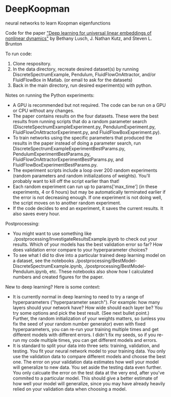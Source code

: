 # DeepKoopman
neural networks to learn Koopman eigenfunctions

Code for the paper ["Deep learning for universal linear embeddings of nonlinear dynamics"](https://www.nature.com/articles/s41467-018-07210-0) by Bethany Lusch, J. Nathan Kutz, and Steven L. Brunton

To run code:

1. Clone respository.
2. In the data directory, recreate desired dataset(s) by running DiscreteSpectrumExample, Pendulum, FluidFlowOnAttractor, and/or FluidFlowBox in Matlab. (or email to ask for the datasets)
3. Back in the main directory, run desired experiment(s) with python.

Notes on running the Python experiments:
- A GPU is recommended but not required. The code can be run on a GPU or CPU without any changes.
- The paper contains results on the four datasets. These were the best results from running scripts that do a random parameter search (DiscreteSpectrumExampleExperiment.py, PendulumExperiment.py, FluidFlowOnAttractorExperiment.py, and FluidFlowBoxExperiment.py). 
- To train networks using the specific parameters that produced the results in the paper instead of doing a parameter search, run DiscreteSpectrumExampleExperimentBestParams.py, PendulumExperimentBestParams.py, FluidFlowOnAttractorExperimentBestParams.py, and FluidFlowBoxExperimentBestParams.py.
- The experiment scripts include a loop over 200 random experiments (random parameters and random initializations of weights). You'll probably want to kill off the script earlier than that!
- Each random experiment can run up to params['max_time'] (in these experiments, 4 or 6 hours) but may be automatically terminated earlier if the error is not decreasing enough. If one experiment is not doing well, the script moves on to another random experiment.
- If the code decides to end an experiment, it saves the current results. It also saves every hour. 

Postprocessing:
- You might want to use something like ./postprocessing/InvestigateResultsExample.ipynb to check out your results. Which of your models has the best validation error so far? How does validation error compare to your hyperparameter choices? 
- To see what I did to dive into a particular trained deep learning model on a dataset, see the notebooks ./postprocessing/BestModel-DiscreteSpectrumExample.ipynb, ./postprocessing/BestModel-Pendulum.ipynb, etc. These notebooks also show how I calculated numbers and created figures for the paper. 

New to deep learning? Here is some context:
- It is currently normal in deep learning to need to try a range of hyperparameters ("hyperparameter search"). For example: how many layers should your network have? How wide should each layer be? You try some options and pick the best result. (See next bullet point.) Further, the random initialization of your weights matters, so (unless you fix the seed of your random number generator) even with fixed hyperparameters, you can re-run your training multiple times and get different models with different errors. I didn't fix my seeds, so if you re-run my code multiple times, you can get different models and errors. 
- It is standard to split your data into three sets: training, validation, and testing. You fit your neural network model to your training data. You only use the validation data to compare different models and choose the best one. The error on your validation data estimates how well your model will generalize to new data. You set aside the testing data even further. You only calcuate the error on the test data at the very end, after you've commited to a particular model. This should give a better estimate of how well your model will generalize, since you may have already heavily relied on your validation data when choosing a model. 
